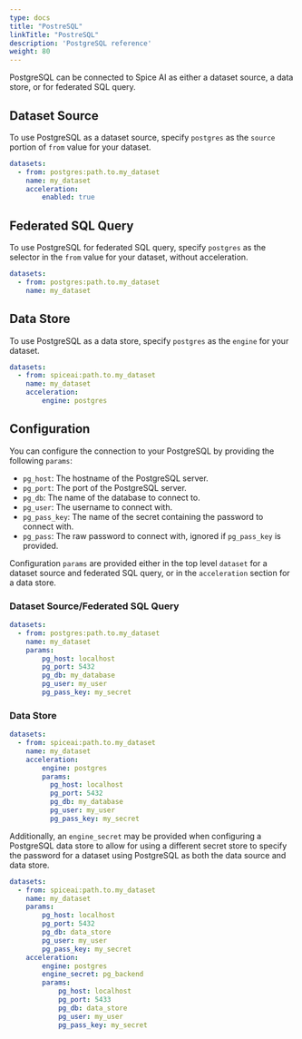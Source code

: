 ```yaml
---
type: docs
title: "PostreSQL"
linkTitle: "PostreSQL"
description: 'PostgreSQL reference'
weight: 80
---
```


PostgreSQL can be connected to Spice AI as either a dataset source, a data store, or for federated SQL query.

## Dataset Source

To use PostgreSQL as a dataset source, specify `postgres` as the `source` portion of `from` value for your dataset.

```yaml
datasets:
  - from: postgres:path.to.my_dataset
    name: my_dataset
    acceleration:
        enabled: true
```

## Federated SQL Query

To use PostgreSQL for federated SQL query, specify `postgres` as the selector in the `from` value for your dataset, without acceleration.

```yaml
datasets:
  - from: postgres:path.to.my_dataset
    name: my_dataset
```

## Data Store

To use PostgreSQL as a data store, specify `postgres` as the `engine` for your dataset.

```yaml
datasets:
  - from: spiceai:path.to.my_dataset
    name: my_dataset
    acceleration:
        engine: postgres
```

## Configuration

You can configure the connection to your PostgreSQL by providing the following `params`:

- `pg_host`: The hostname of the PostgreSQL server.
- `pg_port`: The port of the PostgreSQL server.
- `pg_db`: The name of the database to connect to.
- `pg_user`: The username to connect with.
- `pg_pass_key`: The name of the secret containing the password to connect with.
- `pg_pass`: The raw password to connect with, ignored if `pg_pass_key` is provided.

Configuration `params` are provided either in the top level `dataset` for a dataset source and federated SQL query, or in the `acceleration` section for a data store.

### Dataset Source/Federated SQL Query

```yaml
datasets:
  - from: postgres:path.to.my_dataset
    name: my_dataset
    params:
        pg_host: localhost
        pg_port: 5432
        pg_db: my_database
        pg_user: my_user
        pg_pass_key: my_secret
```

### Data Store

```yaml
datasets:
  - from: spiceai:path.to.my_dataset
    name: my_dataset
    acceleration:
        engine: postgres
        params:
          pg_host: localhost
          pg_port: 5432
          pg_db: my_database
          pg_user: my_user
          pg_pass_key: my_secret
```

Additionally, an `engine_secret` may be provided when configuring a PostgreSQL data store to allow for using a different secret store to specify the password for a dataset using PostgreSQL as both the data source and data store.

```yaml
datasets:
  - from: spiceai:path.to.my_dataset
    name: my_dataset
    params:
        pg_host: localhost
        pg_port: 5432
        pg_db: data_store
        pg_user: my_user
        pg_pass_key: my_secret
    acceleration:
        engine: postgres
        engine_secret: pg_backend
        params:
            pg_host: localhost
            pg_port: 5433
            pg_db: data_store
            pg_user: my_user
            pg_pass_key: my_secret
```